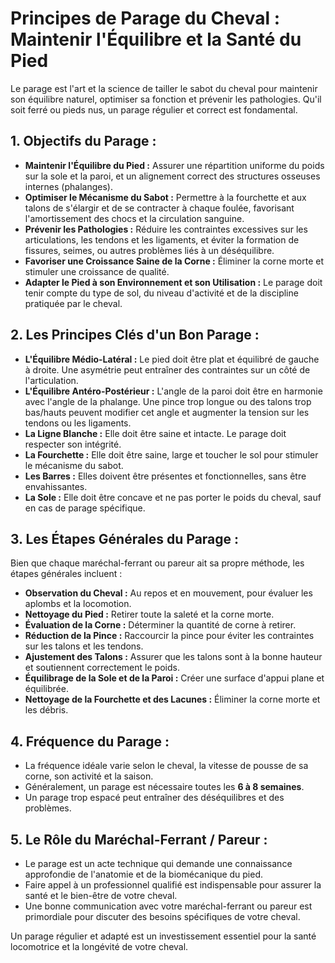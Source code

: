 # Principes de Parage du Cheval : Maintenir l'Équilibre et la Santé du Pied

Le parage est l'art et la science de tailler le sabot du cheval pour maintenir son équilibre naturel, optimiser sa fonction et prévenir les pathologies. Qu'il soit ferré ou pieds nus, un parage régulier et correct est fondamental.

## 1. Objectifs du Parage :

*   **Maintenir l'Équilibre du Pied :** Assurer une répartition uniforme du poids sur la sole et la paroi, et un alignement correct des structures osseuses internes (phalanges).
*   **Optimiser le Mécanisme du Sabot :** Permettre à la fourchette et aux talons de s'élargir et de se contracter à chaque foulée, favorisant l'amortissement des chocs et la circulation sanguine.
*   **Prévenir les Pathologies :** Réduire les contraintes excessives sur les articulations, les tendons et les ligaments, et éviter la formation de fissures, seimes, ou autres problèmes liés à un déséquilibre.
*   **Favoriser une Croissance Saine de la Corne :** Éliminer la corne morte et stimuler une croissance de qualité.
*   **Adapter le Pied à son Environnement et son Utilisation :** Le parage doit tenir compte du type de sol, du niveau d'activité et de la discipline pratiquée par le cheval.

## 2. Les Principes Clés d'un Bon Parage :

*   **L'Équilibre Médio-Latéral :** Le pied doit être plat et équilibré de gauche à droite. Une asymétrie peut entraîner des contraintes sur un côté de l'articulation.
*   **L'Équilibre Antéro-Postérieur :** L'angle de la paroi doit être en harmonie avec l'angle de la phalange. Une pince trop longue ou des talons trop bas/hauts peuvent modifier cet angle et augmenter la tension sur les tendons ou les ligaments.
*   **La Ligne Blanche :** Elle doit être saine et intacte. Le parage doit respecter son intégrité.
*   **La Fourchette :** Elle doit être saine, large et toucher le sol pour stimuler le mécanisme du sabot.
*   **Les Barres :** Elles doivent être présentes et fonctionnelles, sans être envahissantes.
*   **La Sole :** Elle doit être concave et ne pas porter le poids du cheval, sauf en cas de parage spécifique.

## 3. Les Étapes Générales du Parage :

Bien que chaque maréchal-ferrant ou pareur ait sa propre méthode, les étapes générales incluent :

*   **Observation du Cheval :** Au repos et en mouvement, pour évaluer les aplombs et la locomotion.
*   **Nettoyage du Pied :** Retirer toute la saleté et la corne morte.
*   **Évaluation de la Corne :** Déterminer la quantité de corne à retirer.
*   **Réduction de la Pince :** Raccourcir la pince pour éviter les contraintes sur les talons et les tendons.
*   **Ajustement des Talons :** Assurer que les talons sont à la bonne hauteur et soutiennent correctement le poids.
*   **Équilibrage de la Sole et de la Paroi :** Créer une surface d'appui plane et équilibrée.
*   **Nettoyage de la Fourchette et des Lacunes :** Éliminer la corne morte et les débris.

## 4. Fréquence du Parage :

*   La fréquence idéale varie selon le cheval, la vitesse de pousse de sa corne, son activité et la saison.
*   Généralement, un parage est nécessaire toutes les **6 à 8 semaines**.
*   Un parage trop espacé peut entraîner des déséquilibres et des problèmes.

## 5. Le Rôle du Maréchal-Ferrant / Pareur :

*   Le parage est un acte technique qui demande une connaissance approfondie de l'anatomie et de la biomécanique du pied.
*   Faire appel à un professionnel qualifié est indispensable pour assurer la santé et le bien-être de votre cheval.
*   Une bonne communication avec votre maréchal-ferrant ou pareur est primordiale pour discuter des besoins spécifiques de votre cheval.

Un parage régulier et adapté est un investissement essentiel pour la santé locomotrice et la longévité de votre cheval.
